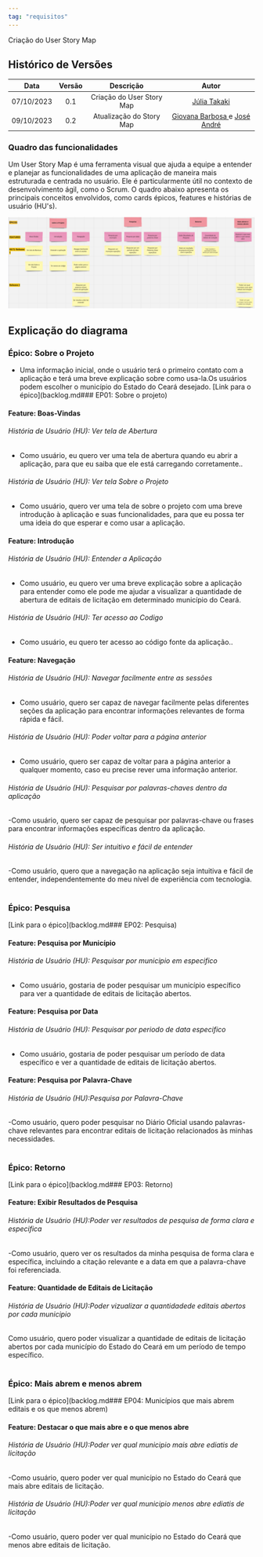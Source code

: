 ```yaml
---
tag: "requisitos"
---
```

Criação do User Story Map

## Histórico de Versões

| Data       | Versão | Descrição                                 | Autor             |
| :--------: | :----: | :----------:                              | :----------------------: |
| 07/10/2023 |  0.1   | Criação do User Story Map             | [Júlia Takaki](https://github.com/juliatakaki) |
| 09/10/2023 |  0.2   | Atualização do Story Map              | [Giovana Barbosa ](https://github.com/gio221) e  [José André](https://github.com/joseandre25) |


### Quadro das funcionalidades
Um User Story Map é uma ferramenta visual que ajuda a equipe a entender e planejar as funcionalidades de uma aplicação de maneira mais estruturada e centrada no usuário. Ele é particularmente útil no contexto de desenvolvimento ágil, como o Scrum. O quadro abaixo apresenta os principais conceitos envolvidos, como cards épicos, features e histórias de usuário (HU's).

![](../assets/storymap.png)

## Explicação do diagrama

### Épico: Sobre o Projeto
- Uma informação inicial, onde o usuário terá o primeiro contato com a aplicação e terá uma breve explicação sobre como usa-la.Os usuários podem escolher o município do Estado do Ceará desejado.
[Link para o épico](backlog.md### EP01: Sobre o projeto)

#### Feature: Boas-Vindas

###### História de Usuário (HU): Ver tela de Abertura
- Como usuário, eu quero ver uma tela de abertura quando eu abrir a aplicação, para que eu saiba que ele está carregando corretamente..

###### História de Usuário (HU): Ver tela Sobre o Projeto
- Como usuário, quero ver uma tela de sobre o projeto com uma breve introdução à aplicação e suas funcionalidades, para que eu possa ter uma ideia do que esperar e como usar a aplicação.

#### Feature: Introdução

###### História de Usuário (HU): Entender a Aplicação
- Como usuário, eu quero ver uma breve explicação sobre a aplicação para entender como ele pode me ajudar a visualizar a quantidade de abertura de editais de licitação em determinado município do Ceará.

###### História de Usuário (HU): Ter acesso ao Codigo
- Como usuário, eu quero ter acesso ao código fonte da aplicação..

#### Feature: Navegação

###### História de Usuário (HU): Navegar facilmente entre as sessões
- Como usuário, quero ser capaz de navegar facilmente pelas diferentes seções da aplicação para encontrar informações relevantes de forma rápida e fácil.

###### História de Usuário (HU): Poder voltar para a página anterior
- Como usuário, quero ser capaz de voltar para a página anterior a qualquer momento, caso eu precise rever uma informação anterior.

###### História de Usuário (HU): Pesquisar por palavras-chaves dentro da aplicação
-Como usuário, quero ser capaz de pesquisar por palavras-chave ou frases para encontrar informações específicas dentro da aplicação.

###### História de Usuário (HU): Ser intuitivo e fácil de entender 
-Como usuário, quero que a navegação na aplicação seja intuitiva e fácil de entender, independentemente do meu nível de experiência com tecnologia.

#
### Épico: Pesquisa

[Link para o épico](backlog.md### EP02: Pesquisa)
#### Feature: Pesquisa por Município

###### História de Usuário (HU): Pesquisar por municipio em especifico
- Como usuário, gostaria de poder pesquisar um município específico para ver a quantidade de editais de licitação abertos.

#### Feature:  Pesquisa por Data

###### História de Usuário (HU): Pesquisar por periodo de data especifico
- Como usuário, gostaria de poder pesquisar um período de data específico e ver a quantidade de editais de licitação abertos.

#### Feature: Pesquisa por Palavra-Chave

###### História de Usuário (HU):Pesquisa por Palavra-Chave
-Como usuário, quero poder pesquisar no Diário Oficial usando palavras-chave relevantes para encontrar editais de licitação relacionados às minhas necessidades.


#
### Épico: Retorno 
[Link para o épico](backlog.md### EP03: Retorno)

#### Feature: Exibir Resultados de Pesquisa

###### História de Usuário (HU):Poder ver resultados de pesquisa de forma clara e especifica
-Como usuário, quero ver os resultados da minha pesquisa de forma clara e específica, incluindo a citação relevante e a data em que a palavra-chave foi referenciada.

#### Feature: Quantidade de Editais de Licitação

###### História de Usuário (HU):Poder vizualizar a quantidadede editais abertos por cada municipio
Como usuário, quero poder visualizar a quantidade de editais de licitação abertos por cada município do Estado do Ceará em um período de tempo específico.


#
### Épico: Mais abrem e menos abrem

[Link para o épico](backlog.md### EP04: Municípios que mais abrem editais e os que menos abrem)
#### Feature: Destacar o que mais abre e o que menos abre

###### História de Usuário (HU):Poder ver qual municipio mais abre ediatis de licitação
-Como usuário, quero poder ver qual município no Estado do Ceará que mais abre editais de licitação.

###### História de Usuário (HU):Poder ver qual municipio menos abre ediatis de licitação
-Como usuário, quero poder ver qual município no Estado do Ceará que menos abre editais de licitação.

